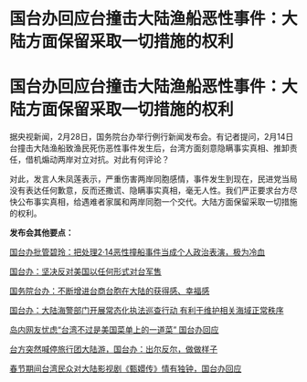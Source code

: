 # 国台办回应台撞击大陆渔船恶性事件：大陆方面保留采取一切措施的权利

# 国台办回应台撞击大陆渔船恶性事件：大陆方面保留采取一切措施的权利

据央视新闻，2月28日，国务院台办举行例行新闻发布会。有记者提问，2月14日台撞击大陆渔船致渔民死伤恶性事件发生后，台湾方面刻意隐瞒事实真相、推卸责任，借机煽动两岸对立对抗。对此有何评论？

对此，发言人朱凤莲表示，严重伤害两岸同胞感情，事件发生到现在，民进党当局没有表达任何歉意，反而还撒谎、隐瞒事实真相，毫无人性。我们严正要求台方尽快公布事实真相，给遇难者家属和两岸同胞一个交代。大陆方面保留采取一切措施的权利。

**发布会其他要点：**

[国台办批管碧玲：把处理2·14恶性撞船事件当成个人政治表演，极为冷血](https://news.qq.com/rain/a/20240228A01ZPZ00)

[国台办：坚决反对美国以任何形式对台军售](https://news.qq.com/rain/a/20240228A01R8900)

[国务院台办：不断增进台商台胞在大陆的获得感、幸福感](https://news.qq.com/rain/a/20240228A01V2S00)

[国台办：大陆海警部门开展常态化执法巡查行动
有利于维护相关海域正常秩序](https://news.qq.com/rain/a/20240228A01ZP800)

[岛内网友忧虑“台湾不过是美国菜单上的一道菜” 国台办回应](https://news.qq.com/rain/a/20240228A01ZDD00)

[台方突然喊停旅行团大陆游，国台办：出尔反尔，做做样子](https://news.qq.com/rain/a/20240228A024II00)

[春节期间台湾民众对大陆影视剧《甄嬛传》情有独钟，国台办回应](https://news.qq.com/rain/a/20240228A0234H00)

